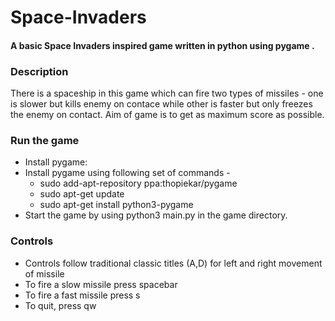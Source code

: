 # Space-Invaders
#### A basic Space Invaders inspired game written in python using pygame .

### Description
There is a spaceship in this game which can fire two types of missiles - one is slower but kills enemy on contace while other 
is faster but only freezes the enemy on contact. Aim of game is to get as maximum score as possible.

### Run the game
- Install pygame:
- Install pygame using following set of commands -
  - sudo add-apt-repository ppa:thopiekar/pygame
  - sudo apt-get update
  - sudo apt-get install python3-pygame
- Start the game by using python3 main.py in the game directory.

### Controls 
- Controls follow traditional classic titles (A,D) for left and right movement of missile
- To fire a slow missile press spacebar
- To fire a fast missile press s
- To quit, press qw

